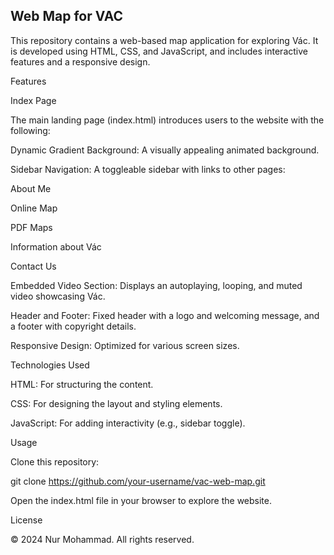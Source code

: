 ## Web Map for VAC

This repository contains a web-based map application for exploring Vác. It is developed using HTML, CSS, and JavaScript, and includes interactive features and a responsive design.

Features

Index Page

The main landing page (index.html) introduces users to the website with the following:

Dynamic Gradient Background: A visually appealing animated background.

Sidebar Navigation: A toggleable sidebar with links to other pages:

About Me

Online Map

PDF Maps

Information about Vác

Contact Us

Embedded Video Section: Displays an autoplaying, looping, and muted video showcasing Vác.

Header and Footer: Fixed header with a logo and welcoming message, and a footer with copyright details.

Responsive Design: Optimized for various screen sizes.

Technologies Used

HTML: For structuring the content.

CSS: For designing the layout and styling elements.

JavaScript: For adding interactivity (e.g., sidebar toggle).

Usage

Clone this repository:

git clone https://github.com/your-username/vac-web-map.git

Open the index.html file in your browser to explore the website.

License

© 2024 Nur Mohammad. All rights reserved.
